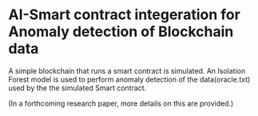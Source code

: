 # AI-Smart contract integeration for Anomaly detection of Blockchain data
A simple blockchain that runs a smart contract is simulated. An Isolation Forest model is used to perform anomaly detection of the data(oracle.txt) used by the the simulated Smart contract.  

(In a forthcoming research paper, more details on this are provided.)
